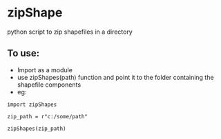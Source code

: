 # zipShape
python script to zip shapefiles in a directory

## To use:
- Import as a module
- use zipShapes(path) function and point it to the folder containing the shapefile components
- eg:
```
import zipShapes

zip_path = r"c:/some/path"

zipShapes(zip_path)
```
